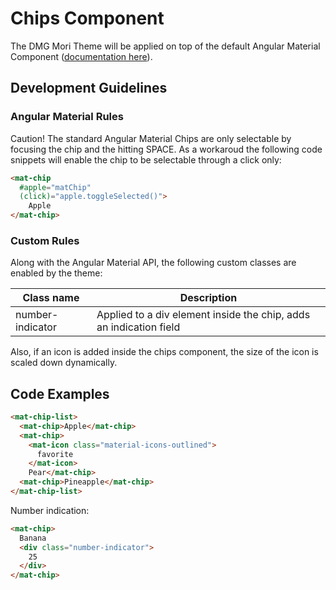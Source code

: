 ﻿# Chips Component

The DMG Mori Theme will be applied on top of the default Angular Material Component ([documentation here](https://material.angular.io/components/chips/overview)).

## Development Guidelines

### Angular Material Rules

Caution! 
The standard Angular Material Chips are only selectable by focusing the chip and the hitting SPACE.
As a workaroud the following code snippets will enable the chip to be selectable through a click only:

``` html
<mat-chip 
  #apple="matChip"
  (click)="apple.toggleSelected()">
    Apple
</mat-chip>
```

### Custom Rules

Along with the Angular Material API, the following custom classes are enabled by the theme:

| Class name          | Description                                                            |
|---------------------|------------------------------------------------------------------------|
| number-indicator    | Applied to a div element inside the chip, adds an indication field     |

Also, if an icon is added inside the chips component, the size of the icon is scaled down dynamically.


## Code Examples

``` html
<mat-chip-list>
  <mat-chip>Apple</mat-chip>
  <mat-chip>
    <mat-icon class="material-icons-outlined">
      favorite
    </mat-icon>
    Pear</mat-chip>
  <mat-chip>Pineapple</mat-chip>
</mat-chip-list>
```

Number indication:
``` html
<mat-chip>
  Banana
  <div class="number-indicator">
    25
  </div>
</mat-chip>
```

